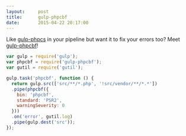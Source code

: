 ```yaml
---
layout:     post
title:      gulp-phpcbf
date:       2015-04-22 20:17:00
---
```


Like [gulp-phpcs](https://github.com/JustBlackBird/gulp-phpcs) in your pipeline
but want it to fix your errors too? Meet [gulp-phpcbf](https://github.com/gaving/gulp-phpcbf)!

```javascript
var gulp = require('gulp');
var phpcbf = require('gulp-phpcbf');
var gutil = require('gutil');

gulp.task('phpcbf', function () {
  return gulp.src(['src/**/*.php', '!src/vendor/**/*.*'])
  .pipe(phpcbf({
    bin: 'phpcbf',
    standard: 'PSR2',
    warningSeverity: 0
  }))
  .on('error', gutil.log)
  .pipe(gulp.dest('src'));
});
```
